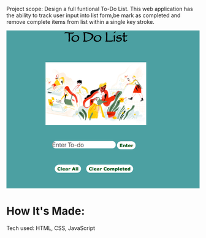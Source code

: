 
Project scope: Design a full funtional To-Do List. This web application has the ability to track user input into list form,be mark as completed and remove complete items from list within a single key stroke.


 ![ screenshot of application](todo.png)

# How It's Made:
 Tech used: HTML, CSS, JavaScript
